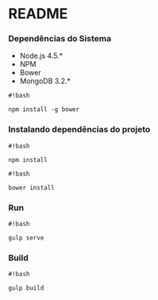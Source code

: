 # README #

### Dependências do Sistema ###

* Node.js 4.5.*
* NPM
* Bower
* MongoDB 3.2.*

```
#!bash

npm install -g bower
```

### Instalando dependências do projeto ###

```
#!bash

npm install
```

```
#!bash

bower install
```

### Run ###

```
#!bash

gulp serve
```

### Build ###
```
#!bash

gulp build
```
